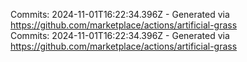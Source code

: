 Commits: 2024-11-01T16:22:34.396Z - Generated via https://github.com/marketplace/actions/artificial-grass
<br>
Commits: 2024-11-01T16:22:34.396Z - Generated via https://github.com/marketplace/actions/artificial-grass
<br>
